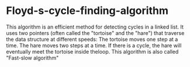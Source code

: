 # Floyd-s-cycle-finding-algorithm
This algorithm is an efficient method for detecting cycles in a linked list. It uses two pointers (often called the "tortoise" and the "hare") that traverse the data structure at different speeds: The tortoise moves one step at a time. The hare moves two steps at a time. If there is a cycle, the hare will eventually meet the tortoise inside theloop. This algorithm is also called "Fast-slow algorithm"

